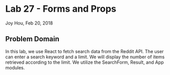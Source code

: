 # Lab 27 - Forms and Props
Joy Hou, Feb 20, 2018

## Problem Domain
In this lab, we use React to fetch search data from the Reddit API. The user can enter a search keyword and a limit. We will display the number of items retrieved according to the limit. We utilize the SearchForm, Result, and App modules.